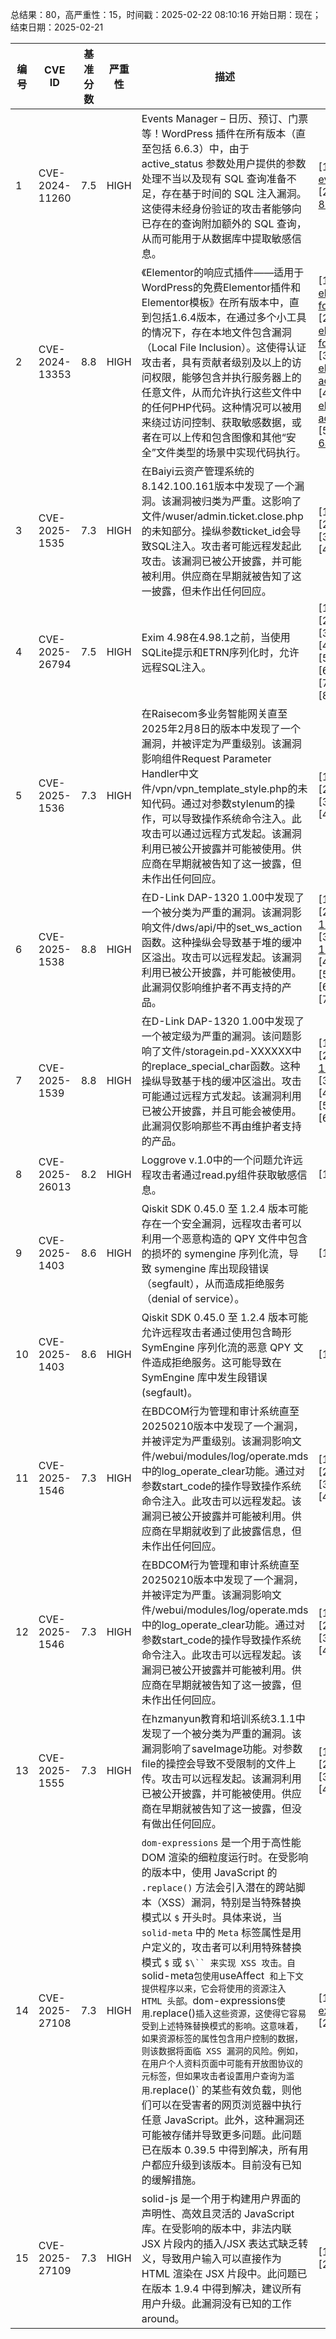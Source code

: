 总结果：80，高严重性：15，时间戳：2025-02-22 08:10:16
开始日期：现在；结束日期：2025-02-21

| 编号 | CVE ID | 基准分数 | 严重性 | 描述 | 参考资料 |
|-----|--------|------------|----------|-------------|------------|
| 1 | CVE-2024-11260 | 7.5  | HIGH | Events Manager – 日历、预订、门票等！WordPress 插件在所有版本（直至包括 6.6.3）中，由于 active_status 参数处用户提供的参数处理不当以及现有 SQL 查询准备不足，存在基于时间的 SQL 注入漏洞。这使得未经身份验证的攻击者能够向已存在的查询附加额外的 SQL 查询，从而可能用于从数据库中提取敏感信息。 | [1]https://plugins.trac.wordpress.org/browser/events-manager/tags/6.6.3/classes/em-events.php#L606<br>[2]https://www.wordfence.com/threat-intel/vulnerabilities/id/925402a5-e203-4976-b0a9-88c974b540b9?source=cve |
| 2 | CVE-2024-13353 | 8.8  | HIGH | 《Elementor的响应式插件——适用于WordPress的免费Elementor插件和Elementor模板》在所有版本中，直到包括1.6.4版本，在通过多个小工具的情况下，存在本地文件包含漏洞（Local File Inclusion）。这使得认证攻击者，具有贡献者级别及以上的访问权限，能够包含并执行服务器上的任意文件，从而允许执行这些文件中的任何PHP代码。这种情况可以被用来绕过访问控制、获取敏感数据，或者在可以上传和包含图像和其他“安全”文件类型的场景中实现代码执行。 | [1]https://plugins.trac.wordpress.org/browser/responsive-addons-for-elementor/trunk/includes/widgets-manager/widgets/woocommerce/class-responsive-addons-for-elementor-product-carousel.php#L3151<br>[2]https://plugins.trac.wordpress.org/browser/responsive-addons-for-elementor/trunk/includes/widgets-manager/widgets/woocommerce/class-responsive-addons-for-elementor-woo-products.php#L3725<br>[3]https://plugins.trac.wordpress.org/changeset/3226779/responsive-addons-for-elementor/tags/1.6.5/includes/widgets-manager/widgets/woocommerce/class-responsive-addons-for-elementor-product-carousel.php<br>[4]https://plugins.trac.wordpress.org/changeset/3226779/responsive-addons-for-elementor/tags/1.6.5/includes/widgets-manager/widgets/woocommerce/class-responsive-addons-for-elementor-woo-products.php<br>[5]https://www.wordfence.com/threat-intel/vulnerabilities/id/98df88f8-5aeb-4f57-8525-6a9357173b1d?source=cve |
| 3 | CVE-2025-1535 | 7.3  | HIGH | 在Baiyi云资产管理系统的8.142.100.161版本中发现了一个漏洞。该漏洞被归类为严重。这影响了文件/wuser/admin.ticket.close.php的未知部分。操纵参数ticket_id会导致SQL注入。攻击者可能远程发起此攻击。该漏洞已被公开披露，并可能被利用。供应商在早期就被告知了这一披露，但未作出任何回应。 | [1]https://github.com/sekaino-sakura/CVE/blob/main/CVE_2.md<br>[2]https://vuldb.com/?ctiid.296475<br>[3]https://vuldb.com/?id.296475<br>[4]https://vuldb.com/?submit.496969 |
| 4 | CVE-2025-26794 | 7.5  | HIGH | Exim 4.98在4.98.1之前，当使用SQLite提示和ETRN序列化时，允许远程SQL注入。 | [1]https://bugzilla.suse.com/show_bug.cgi?id=1237424<br>[2]https://code.exim.org/exim/exim/commit/bfe32b5c6ea033736a26da8421513206db9fe305<br>[3]https://exim.org<br>[4]https://github.com/Exim/exim/wiki/EximSecurity<br>[5]https://github.com/NixOS/nixpkgs/pull/383926<br>[6]https://github.com/openbsd/ports/commit/584d2c49addce9ca0ae67882cc16969104d7f82d<br>[7]https://www.exim.org/static/doc/security/CVE-2025-26794.txt<br>[8]http://www.openwall.com/lists/oss-security/2025/02/19/1 |
| 5 | CVE-2025-1536 | 7.3  | HIGH | 在Raisecom多业务智能网关直至2025年2月8日的版本中发现了一个漏洞，并被评定为严重级别。该漏洞影响组件Request Parameter Handler中文件/vpn/vpn_template_style.php的未知代码。通过对参数stylenum的操作，可以导致操作系统命令注入。此攻击可以通过远程方式发起。该漏洞利用已被公开披露并可能被使用。供应商在早期就被告知了这一披露，但未作出任何回应。 | [1]https://github.com/koishi0x01/CVE/blob/main/CVE_1.md<br>[2]https://vuldb.com/?ctiid.296476<br>[3]https://vuldb.com/?id.296476<br>[4]https://vuldb.com/?submit.497021 |
| 6 | CVE-2025-1538 | 8.8  | HIGH | 在D-Link DAP-1320 1.00中发现了一个被分类为严重的漏洞。该漏洞影响文件/dws/api/中的set_ws_action函数。这种操纵会导致基于堆的缓冲区溢出。攻击可以远程发起。该漏洞利用已被公开披露，并可能被使用。此漏洞仅影响维护者不再支持的产品。 | [1]https://legacy.us.dlink.com/pages/product.aspx?id=4b2bbe2e3f1d440ea65bc56c7e3dcc5c<br>[2]https://tasty-foxtrot-3a8.notion.site/D-link-DAP-1320-set_ws_action-Vulnerability-1950448e61958049be3cc606d434bc9d<br>[3]https://tasty-foxtrot-3a8.notion.site/D-link-DAP-1320-set_ws_action-Vulnerability-1950448e61958049be3cc606d434bc9d?pvs=74<br>[4]https://vuldb.com/?ctiid.296479<br>[5]https://vuldb.com/?id.296479<br>[6]https://vuldb.com/?submit.497301<br>[7]https://www.dlink.com/ |
| 7 | CVE-2025-1539 | 8.8  | HIGH | 在D-Link DAP-1320 1.00中发现了一个被定级为严重的漏洞。该问题影响了文件/storagein.pd-XXXXXX中的replace_special_char函数。这种操纵导致基于栈的缓冲区溢出。攻击可能通过远程方式发起。该漏洞利用已被公开披露，并且可能会被使用。此漏洞仅影响那些不再由维护者支持的产品。 | [1]https://legacy.us.dlink.com/pages/product.aspx?id=4b2bbe2e3f1d440ea65bc56c7e3dcc5c<br>[2]https://tasty-foxtrot-3a8.notion.site/D-link-DAP-1320-replace_special_char-Vulnerability-1960448e6195809c94f9fd2ff1f59bcf?pvs=4<br>[3]https://vuldb.com/?ctiid.296480<br>[4]https://vuldb.com/?id.296480<br>[5]https://vuldb.com/?submit.497496<br>[6]https://www.dlink.com/ |
| 8 | CVE-2025-26013 | 8.2  | HIGH | Loggrove v.1.0中的一个问题允许远程攻击者通过read.py组件获取敏感信息。 | [1]https://gitee.com/olajowon/loggrove/issues/IBJSXS |
| 9 | CVE-2025-1403 | 8.6  | HIGH | Qiskit SDK 0.45.0 至 1.2.4 版本可能存在一个安全漏洞，远程攻击者可以利用一个恶意构造的 QPY 文件中包含的损坏的 symengine 序列化流，导致 symengine 库出现段错误（segfault），从而造成拒绝服务（denial of service）。 | [1]https://www.ibm.com/support/pages/node/7183868 |
| 10 | CVE-2025-1403 | 8.6  | HIGH | Qiskit SDK 0.45.0 至 1.2.4 版本可能允许远程攻击者通过使用包含畸形 SymEngine 序列化流的恶意 QPY 文件造成拒绝服务。这可能导致在 SymEngine 库中发生段错误 (segfault)。 | [1]https://www.ibm.com/support/pages/node/7183868 |
| 11 | CVE-2025-1546 | 7.3  | HIGH | 在BDCOM行为管理和审计系统直至20250210版本中发现了一个漏洞，并被评定为严重级别。该漏洞影响文件/webui/modules/log/operate.mds中的log_operate_clear功能。通过对参数start_code的操作导致操作系统命令注入。此攻击可以远程发起。该漏洞已被公开披露并可能被利用。供应商在早期就收到了此披露信息，但未作出任何回应。 | [1]https://github.com/koishi0x01/CVE/blob/main/CVE_2.md<br>[2]https://vuldb.com/?ctiid.296491<br>[3]https://vuldb.com/?id.296491<br>[4]https://vuldb.com/?submit.497558 |
| 12 | CVE-2025-1546 | 7.3  | HIGH | 在BDCOM行为管理和审计系统直至20250210版本中发现了一个漏洞，并被评定为严重。该漏洞影响文件/webui/modules/log/operate.mds中的log_operate_clear功能。通过对参数start_code的操作导致操作系统命令注入。此攻击可以远程发起。该漏洞已被公开披露并可能被利用。供应商在早期就被告知了这一披露，但未作出任何回应。 | [1]https://github.com/koishi0x01/CVE/blob/main/CVE_2.md<br>[2]https://vuldb.com/?ctiid.296491<br>[3]https://vuldb.com/?id.296491<br>[4]https://vuldb.com/?submit.497558 |
| 13 | CVE-2025-1555 | 7.3  | HIGH | 在hzmanyun教育和培训系统3.1.1中发现了一个被分类为严重的漏洞。该漏洞影响了saveImage功能。对参数file的操控会导致不受限制的文件上传。攻击可以远程发起。该漏洞利用已被公开披露，并可能被使用。供应商在早期就被告知了这一披露，但没有做出任何回应。 | [1]https://github.com/Rain1er/report/blob/main/CDG/bnhiMg%3D%3D.md<br>[2]https://vuldb.com/?ctiid.296506<br>[3]https://vuldb.com/?id.296506<br>[4]https://vuldb.com/?submit.496932 |
| 14 | CVE-2025-27108 | 7.3  | HIGH | `dom-expressions` 是一个用于高性能 DOM 渲染的细粒度运行时。在受影响的版本中，使用 JavaScript 的 `.replace()` 方法会引入潜在的跨站脚本（XSS）漏洞，特别是当特殊替换模式以 `$` 开头时。具体来说，当 `solid-meta` 中的 `Meta` 标签属性是用户定义的，攻击者可以利用特殊替换模式 `$` 或 `$\`` 来实现 XSS 攻击。自 `solid-meta` 包使用 `useAffect` 和上下文提供程序以来，它会将使用的资源注入 HTML 头部。`dom-expressions` 使用 `.replace()` 插入这些资源，这使得它容易受到上述特殊替换模式的影响。这意味着，如果资源标签的属性包含用户控制的数据，则该数据将面临 XSS 漏洞的风险。例如，在用户个人资料页面中可能有开放图协议的元标签，但如果攻击者设置用户查询为滥用 `.replace()` 的某些有效负载，则他们可以在受害者的网页浏览器中执行任意 JavaScript。此外，这种漏洞还可能被存储并导致更多问题。此问题已在版本 0.39.5 中得到解决，所有用户都应升级到该版本。目前没有已知的缓解措施。 | [1]https://github.com/ryansolid/dom-expressions/commit/521f75dfa89ed24161646e7007d9d7d21da07767<br>[2]https://github.com/ryansolid/dom-expressions/security/advisories/GHSA-hw62-58pr-7wc5 |
| 15 | CVE-2025-27109 | 7.3  | HIGH | solid-js 是一个用于构建用户界面的声明性、高效且灵活的 JavaScript 库。在受影响的版本中，非法内联 JSX 片段内的插入/JSX 表达式缺乏转义，导致用户输入可以直接作为 HTML 渲染在 JSX 片段中。此问题已在版本 1.9.4 中得到解决，建议所有用户升级。此漏洞没有已知的工作around。 | [1]https://github.com/solidjs/solid/commit/b93956f28ed75469af6976a98728e313d0edd236<br>[2]https://github.com/solidjs/solid/security/advisories/GHSA-3qxh-p7jc-5xh6 |